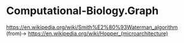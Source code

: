 # Computational-Biology.Graph
https://en.wikipedia.org/wiki/Smith%E2%80%93Waterman_algorithm (from)-> https://en.wikipedia.org/wiki/Hopper_(microarchitecture)
